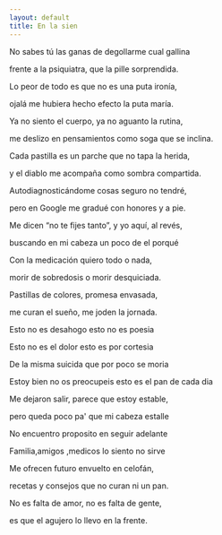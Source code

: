 ```yaml
---
layout: default
title: En la sien
---
```



No sabes tú las ganas de degollarme cual gallina

frente a la psiquiatra, que la pille sorprendida.

Lo peor de todo es que no es una puta ironía,

ojalá me hubiera hecho efecto la puta maría.

Ya no siento el cuerpo, ya no aguanto la rutina,

me deslizo en pensamientos como soga que se inclina.

Cada pastilla es un parche que no tapa la herida,

y el diablo me acompaña como sombra compartida.

Autodiagnosticándome cosas seguro no tendré,

pero en Google me gradué con honores y a pie.

Me dicen “no te fijes tanto”, y yo aquí, al revés,

buscando en mi cabeza un poco de el porqué

Con la medicación quiero todo o nada,

morir de sobredosis o morir desquiciada.

Pastillas de colores, promesa envasada,

me curan el sueño, me joden la jornada.

Esto no es desahogo esto no es poesia

Esto no es el dolor esto es por cortesia

De la misma suicida que por poco se moria

Estoy bien no os preocupeis esto es el pan de cada dia

Me dejaron salir, parece que estoy estable,

pero queda poco pa' que mi cabeza estalle

No encuentro proposito en seguir adelante

Familia,amigos ,medicos lo siento no sirve

Me ofrecen futuro envuelto en celofán,

recetas y consejos que no curan ni un pan.

No es falta de amor, no es falta de gente,

es que el agujero lo llevo en la frente.
